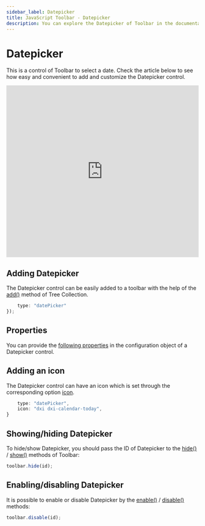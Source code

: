 ```yaml
---
sidebar_label: Datepicker
title: JavaScript Toolbar - Datepicker
description: You can explore the Datepicker of Toolbar in the documentation of the DHTMLX JavaScript UI library. Browse developer guides and API reference, try out code examples and live demos, and download a free 30-day evaluation version of DHTMLX Suite.
---
```


# Datepicker

This is a control of Toolbar to select a date. Check the article below to see how easy and convenient to add and customize the Datepicker control.

<iframe src="https://snippet.dhtmlx.com/3rotluou?mode=js" frameborder="0" class="snippet_iframe" width="100%" height="450"></iframe>

## Adding Datepicker

The Datepicker control can be easily added to a toolbar with the help of the [add()](tree_collection/api/treecollection_add_method.md) method of Tree Collection.

```javascript
    type: "datePicker"
});
```

## Properties

You can provide the [following properties](toolbar/api/api_datepicker_properties.md) in the configuration object of a Datepicker control.

## Adding an icon

The Datepicker control can have an icon which is set through the corresponding option [icon](toolbar/customization.md).

```javascript
    type: "datePicker",
    icon: "dxi dxi-calendar-today",
}
```

## Showing/hiding Datepicker

To hide/show Datepicker, you should pass the ID of Datepicker to the [hide()](toolbar/api/toolbar_hide_method.md) / [show()](toolbar/api/toolbar_show_method.md) methods of Toolbar:

```javascript
toolbar.hide(id);
```

## Enabling/disabling Datepicker

It is possible to enable or disable Datepicker by the [enable()](toolbar/api/toolbar_enable_method.md) / [disable()](toolbar/api/toolbar_disable_method.md) methods:

```javascript
toolbar.disable(id);
```
